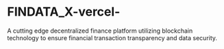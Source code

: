 # FINDATA_X-vercel-
A cutting edge decentralized finance platform utilizing blockchain technology to ensure financial transaction transparency and data security. 

